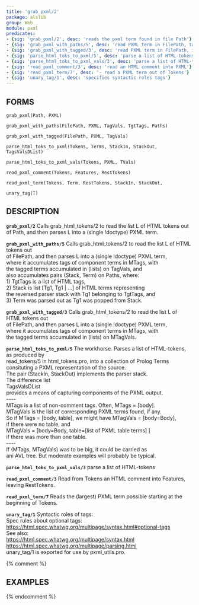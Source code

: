 ```yaml
---
title: 'grab_pxml/2'
package: alslib
group: Web
module: pxml
predicates:
- {sig: 'grab_pxml/2', desc: 'reads the pxml term found in file Path'}
- {sig: 'grab_pxml_with_paths/5', desc: 'read PXML term in FilePath, tagged component tags and paths'}
- {sig: 'grab_pxml_with_tagged/3', desc: 'read PXML term in FilePath, including tagged components '}
- {sig: 'parse_html_toks_to_pxml/5', desc: 'parse a list of HTML-tokens'}
- {sig: 'parse_html_toks_to_pxml_vals/3', desc: 'parse a list of HTML-tokens'}
- {sig: 'read_pxml_comment/3', desc: 'read an HTML comment into PXML'}
- {sig: 'read_pxml_term/7', desc: '- read a PXML term out of Tokens'}
- {sig: 'unary_tag/1', desc: 'specifies syntactic roles tags'}
---
```

## FORMS

`grab_pxml(Path, PXML)`

`grab_pxml_with_paths(FilePath, PXML, TagVals, TgtTags, Paths)`

`grab_pxml_with_tagged(FilePath, PXML, TagVals)`

`parse_html_toks_to_pxml(Tokens, Terms, StackIn, StackOut, TagsValsDList)`

`parse_html_toks_to_pxml_vals(Tokens, PXML, TVals)`

`read_pxml_comment(Tokens, Features, RestTokens)`

`read_pxml_term(Tokens, Term, RestTokens, StackIn, StackOut,`

`unary_tag(T)`

## DESCRIPTION

**`grab_pxml/2`** Calls grab_html_tokens/2 to read the list L of HTML tokens out  
    of Path, and then parses L into a (single !doctype) PXML term.  

**`grab_pxml_with_paths/5`** Calls grab_html_tokens/2 to read the list L of HTML tokens out  
    of FilePath, and then parses L into a (single !doctype) PXML term,  
    where it accumulates tags of component terms in MTags, with  
    the tagged terms accumulated in (lists) on TagVals, and  
    also accumulates pairs (Stack, Term) on Paths, where:  
    1) TgtTags is a list of HTML tags,  
    2) Stack is list [Tg1, Tg1 | ...] of HTML terms representing  
    the reversed parser stack with Tg1 belonging to TgtTags, and  
    3) Term was parsed out as Tg1 was popped from Stack.  

**`grab_pxml_with_tagged/3`** Calls grab_html_tokens/2 to read the list L of HTML tokens out  
    of FilePath, and then parses L into a (single !doctype) PXML term,  
    where it accumulates tags of component terms in MTags, with  
    the tagged terms accumulated in (lists) on MTagVals.  

**`parse_html_toks_to_pxml/5`** The workhorse. Parses a list of HTML-tokens, as produced by  
    read_tokens/5 in html_tokens.pro, into a collection of Prolog Terms  
    consituting a PXML representation of the source.  
    The pair (StackIn, StackOut) implements the parser stack.  
    The difference list  
    TagsValsDList  
    provides a means of capturing components of the PXML output.  
    ----  
    MTags is a list of non-comment tags.  Often, MTags = [body].  
    MTagVals is the list of corresponding PXML terms found, if any.  
    So if MTags = [body, table], we might have MTagVals = [body=Body],  
    if there were no table, and  
    MTagVals = [body=Body, table=[list of PXML table terms] ]  
    if there was more than one table.  
    ----  
    If (MTags, MTagVals) was to be big, it could be carried as  
    ani AVL tree.  But moderate examples will probably be typical.  

**`parse_html_toks_to_pxml_vals/3`** parse a list of HTML-tokens

**`read_pxml_comment/3`** Read from Tokens an HTML comment into Features,  
    leaving RestTokens.  

**`read_pxml_term/7`** Reads the (largest) PXML term possible starting at the  
    beginning of Tokens.  

**`unary_tag/1`** Syntactic roles of tags:  
    Spec rules about optional tags:  
    https://html.spec.whatwg.org/multipage/syntax.html#optional-tags  
    See also:  
    https://html.spec.whatwg.org/multipage/syntax.html  
    https://html.spec.whatwg.org/multipage/parsing.html  
    unary_tag/1 is exported for use by pxml_utils.pro.  

{% comment %}
## EXAMPLES
{% endcomment %}

